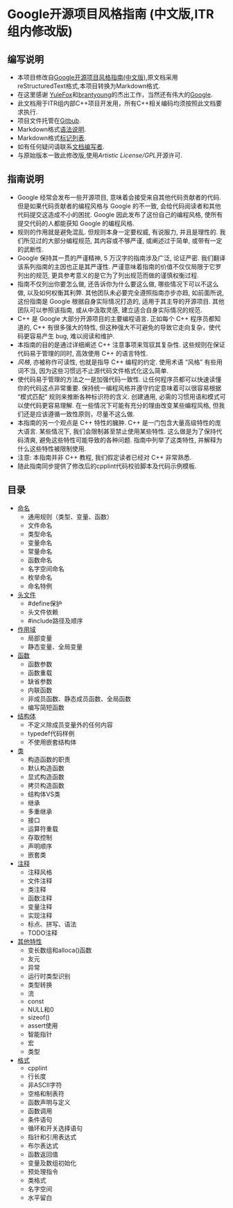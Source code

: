 Google开源项目风格指南 (中文版,ITR组内修改版)
==========

编写说明
----------
-	本项目修改自[Google开源项目风格指南(中文版)](http://zh-google-styleguide.readthedocs.org),原文档采用reStructuredText格式,本项目转换为Markdown格式.
-	在这里感谢 [YuleFox][YuleFox]和[brantyoung][brantyoung]的杰出工作，当然还有伟大的[Google].
-	此文档用于ITR组内部C++项目开发用，所有C++相关编码均须按照此文档要求执行.
-	项目文件托管在[Gitbub](https://github.com/zh-google-styleguide/zh-google-styleguide).
-	Markdown格式[语法说明](http://www.xdays.info/markdown官方文档.html).
-	Markdown格式[标记列表](markdownsyntaxlist.txt).
-	如有任何疑问请联系[文档编写者][ZYC].
-	与原始版本一致此修改版,使用*Artistic License/GPL*开源许可.

[Test]:README.html#Test
[YuleFox]:http://www.yulefox.com
[brantyoung]:http://www.yangyubo.com
[Google]:http://www.google.com
[ZYC]:mailto:zycet@126.com

指南说明
----------
-	Google 经常会发布一些开源项目, 意味着会接受来自其他代码贡献者的代码. 但是如果代码贡献者的编程风格与 Google 的不一致, 会给代码阅读者和其他代码提交这造成不小的困扰. Google 因此发布了这份自己的编程风格, 使所有提交代码的人都能获知 Google 的编程风格.
-	规则的作用就是避免混乱. 但规则本身一定要权威, 有说服力, 并且是理性的. 我们所见过的大部分编程规范, 其内容或不够严谨, 或阐述过于简单, 或带有一定的武断性.
-	Google 保持其一贯的严谨精神, 5 万汉字的指南涉及广泛, 论证严密. 我们翻译该系列指南的主因也正是其严谨性. 严谨意味着指南的价值不仅仅局限于它罗列出的规范, 更具参考意义的是它为了列出规范而做的谨慎权衡过程.
-	指南不仅列出你要怎么做, 还告诉你为什么要这么做, 哪些情况下可以不这么做, 以及如何权衡其利弊. 其他团队未必要完全遵照指南亦步亦趋, 如前面所说, 这份指南是 Google 根据自身实际情况打造的, 适用于其主导的开源项目. 其他团队可以参照该指南, 或从中汲取灵感, 建立适合自身实际情况的规范.
-	C++ 是 Google 大部分开源项目的主要编程语言. 正如每个 C++ 程序员都知道的, C++ 有很多强大的特性, 但这种强大不可避免的导致它走向复杂，使代码更容易产生 bug, 难以阅读和维护.
-	本指南的目的是通过详细阐述 C++ 注意事项来驾驭其复杂性. 这些规则在保证代码易于管理的同时, 高效使用 C++ 的语言特性.
-	*风格*, 亦被称作可读性, 也就是指导 C++ 编程的约定. 使用术语 “风格” 有些用词不当, 因为这些习惯远不止源代码文件格式化这么简单.
-	使代码易于管理的方法之一是加强代码一致性. 让任何程序员都可以快速读懂你的代码这点非常重要. 保持统一编程风格并遵守约定意味着可以很容易根据 “模式匹配” 规则来推断各种标识符的含义. 创建通用, 必需的习惯用语和模式可以使代码更容易理解. 在一些情况下可能有充分的理由改变某些编程风格, 但我们还是应该遵循一致性原则，尽量不这么做.
-	本指南的另一个观点是 C++ 特性的臃肿. C++ 是一门包含大量高级特性的庞大语言. 某些情况下, 我们会限制甚至禁止使用某些特性. 这么做是为了保持代码清爽, 避免这些特性可能导致的各种问题. 指南中列举了这类特性, 并解释为什么这些特性被限制使用.
-	注意: 本指南并非 C++ 教程, 我们假定读者已经对 C++ 非常熟悉.
-	随此指南同步提供了修改后的cpplint代码校验脚本及代码示例模板.

目录
-----------
-	[命名](naming.html)
	-	通用规则（类型、变量、函数）
	-	文件命名
	-	类型命名
	-	变量命名
	-	常量命名
	-	函数命名
	-	名字空间命名
	-	枚举命名
	-	命名特例
-	[头文件](headers.html)
	-	#define保护
	-	头文件依赖
	-	#include路径及顺序
-	[作用域](scoping.html)
	-	局部变量
	-	静态变量、全局变量
-	[函数](funcations.html)
	-	函数参数
	-	函数重载
	-	缺省参数
	-	内联函数
	-	非成员函数、静态成员函数、全局函数
	-	编写简短函数
-	[结构体](structures.html)
	-	不定义除成员变量外的任何内容
	-	typedef代码样例
	-	不使用嵌套结构体
-	[类](classes.html)
	-	构造函数的职责
	-	默认构造函数
	-	显式构造函数
	-	拷贝构造函数
	-	结构体VS类
	-	继承
	-	多重继承
	-	接口
	-	运算符重载
	-	存取控制
	-	声明顺序
	-	嵌套类
-	[注释](comments.html)
	-	注释风格
	-	文件注释
	-	类注释
	-	函数注释
	-	变量注释
	-	实现注释
	-	标点、拼写、语法
	-	TODO注释
-	[其他特性](others.html)
	-	变长数组和alloca()函数
	-	友元
	-	异常
	-	运行时类型识别
	-	类型转换
	-	流
	-	const
	-	NULL和0
	-	sizeof()
	-	assert使用
	-	智能指针
	-	宏
	-	类型
-	[格式](formatting.html)
	-	cpplint
	-	行长度
	-	非ASCII字符
	-	空格和制表符
	-	函数声明与定义
	-	函数调用
	-	条件语句
	-	循环和开关选择语句
	-	指针和引用表达式
	-	布尔表达式
	-	函数返回值
	-	变量及数组初始化
	-	预处理指令
	-	类格式
	-	名字空间
	-	水平留白
